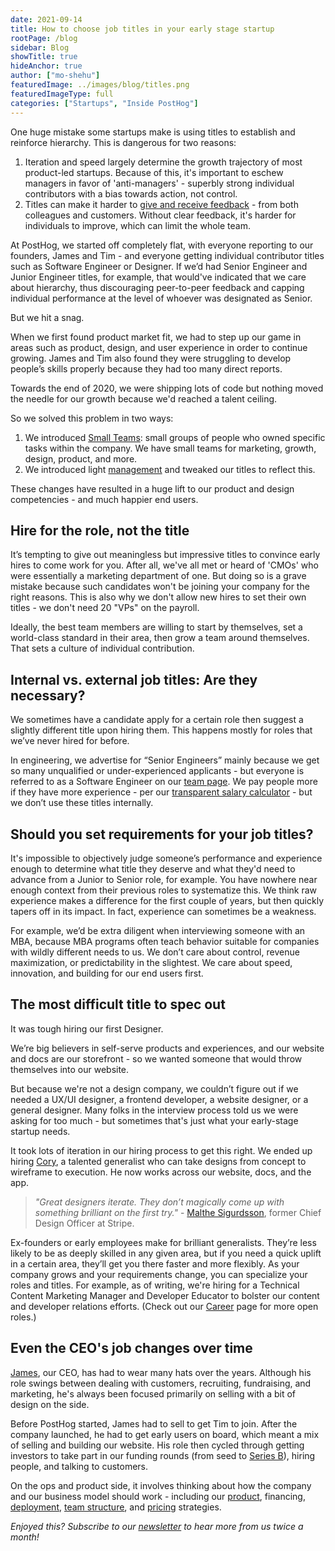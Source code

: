 ```yaml
---
date: 2021-09-14
title: How to choose job titles in your early stage startup
rootPage: /blog
sidebar: Blog
showTitle: true
hideAnchor: true
author: ["mo-shehu"]
featuredImage: ../images/blog/titles.png
featuredImageType: full
categories: ["Startups", "Inside PostHog"]
---
```


One huge mistake some startups make is using titles to establish and reinforce hierarchy. This is dangerous for two reasons:

1. Iteration and speed largely determine the growth trajectory of most product-led startups. Because of this, it's important to eschew managers in favor of 'anti-managers' - superbly strong individual contributors with a bias towards action, not control.
2. Titles can make it harder to [give and receive feedback](https://posthog.com/handbook/people/feedback) - from both colleagues and customers. Without clear feedback, it's harder for individuals to improve, which can limit the whole team.

At PostHog, we started off completely flat, with everyone reporting to our founders, James and Tim - and everyone getting individual contributor titles such as Software Engineer or Designer. If we’d had Senior Engineer and Junior Engineer titles, for example, that would've indicated that we care about hierarchy, thus discouraging peer-to-peer feedback and capping individual performance at the level of whoever was designated as Senior.

But we hit a snag.

When we first found product market fit, we had to step up our game in areas such as product, design, and user experience in order to continue growing. James and Tim also found they were struggling to develop people’s skills properly because they had too many direct reports.

Towards the end of 2020, we were shipping lots of code but nothing moved the needle for our growth because we'd reached a talent ceiling.

So we solved this problem in two ways:

1. We introduced [Small Teams](https://posthog.com/handbook/people/team-structure/why-small-teams): small groups of people who owned specific tasks within the company. We have small teams for marketing, growth, design, product, and more.
2. We introduced light [management](https://posthog.com/handbook/company/management) and tweaked our titles to reflect this.

These changes have resulted in a huge lift to our product and design competencies - and much happier end users.

## Hire for the role, not the title

It’s tempting to give out meaningless but impressive titles to convince early hires to come work for you. After all, we've all met or heard of 'CMOs' who were essentially a marketing department of one. But doing so is a grave mistake because such candidates won't be joining your company for the right reasons. This is also why we don't allow new hires to set their own titles - we don't need 20 "VPs" on the payroll.

Ideally, the best team members are willing to start by themselves, set a world-class standard in their area, then grow a team around themselves. That sets a culture of individual contribution.

## Internal vs. external job titles: Are they necessary?

We sometimes have a candidate apply for a certain role then suggest a slightly different title upon hiring them. This happens mostly for roles that we’ve never hired for before.

In engineering, we advertise for “Senior Engineers” mainly because we get so many unqualified or under-experienced applicants - but everyone is referred to as a Software Engineer on our [team page](https://posthog.com/handbook/company/team). We pay people more if they have more experience - per our [transparent salary calculator](https://posthog.com/handbook/people/compensation) - but we don’t use these titles internally.

## Should you set requirements for your job titles?

It's impossible to objectively judge someone’s performance and experience enough to determine what title they deserve and what they'd need to advance from a Junior to Senior role, for example. You have nowhere near enough context from their previous roles to systematize this. We think raw experience makes a difference for the first couple of years, but then quickly tapers off in its impact. In fact, experience can sometimes be a weakness. 

For example, we’d be extra diligent when interviewing someone with an MBA, because MBA programs often teach behavior suitable for companies with wildly different needs to us. We don’t care about control, revenue maximization, or predictability in the slightest. We care about speed, innovation, and building for our end users first.

## The most difficult title to spec out

It was tough hiring our first Designer.

We’re big believers in self-serve products and experiences, and our website and docs are our storefront - so we wanted someone that would throw themselves into our website.

But because we're not a design company, we couldn’t figure out if we needed a UX/UI designer, a frontend developer, a website designer, or a general designer. Many folks in the interview process told us we were asking for too much - but sometimes that's just what your early-stage startup needs.

It took lots of iteration in our hiring process to get this right. We ended up hiring [Cory](https://www.linkedin.com/in/corywatilo/), a talented generalist who can take designs from concept to wireframe to execution. He now works across our website, docs, and the app.

> _"Great designers iterate. They don’t magically come up with something brilliant on the first try."_ - [Malthe Sigurdsson](https://www.linkedin.com/in/malthe/), former Chief Design Officer at Stripe.

Ex-founders or early employees make for brilliant generalists. They’re less likely to be as deeply skilled in any given area, but if you need a quick uplift in a certain area, they’ll get you there faster and more flexibly. As your company grows and your requirements change, you can specialize your roles and titles. For example, as of writing, we're hiring for a Technical Content Marketing Manager and Developer Educator to bolster our content and developer relations efforts. (Check out our [Career](https://posthog.com/careers) page for more open roles.)

## Even the CEO's job changes over time

[James](https://www.linkedin.com/in/j-hawkins/), our CEO, has had to wear many hats over the years. Although his role swings between dealing with customers, recruiting, fundraising, and marketing, he's always been focused primarily on selling with a bit of design on the side.

Before PostHog started, James had to sell to get Tim to join. After the company launched, he had to get early users on board, which meant a mix of selling and building our website. His role then cycled through getting investors to take part in our funding rounds (from seed to [Series B](https://twitter.com/posthog/status/1402988140332154888)), hiring people, and talking to customers.

On the ops and product side, it involves thinking about how the company and our business model should work - including our [product](https://posthog.com/handbook/strategy/roadmap), financing, [deployment](https://posthog.com/docs/self-host), [team structure](https://posthog.com/handbook/people/team-structure/team-structure), and [pricing](https://posthog.com/pricing) strategies.

_Enjoyed this? Subscribe to our [newsletter](https://posthog.com/newsletter) to hear more from us twice a month!_

<NewsletterForm
compact
/>

